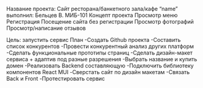 Название проекта: Сайт ресторана/банкетного зала/кафе “name”
выполнил: Бельцев В. МИБ-101
Концепт проекта
Просмотр меню
Регистрация
Посещение сайта без регистрации
Просмотр фотографий
Просмотр/написание отзывов

Цель: запустить сервис 
План
-Создать Github проекта
-Составить список конкурентов
-Провести конкурентный анализ других платформ 
-Сделать функциональные прототипы страниц
-Сделать дизайн-макет сервиса + адаптив под разные разрешения
-Выбрать название и купить домен
-Реализовать Backend составляющую 
-Подключить библиотеку компонентов React MUI 
-Сверстать сайт по дизайн макетам
-Связать Back и Front 
-Протестировать сервис
